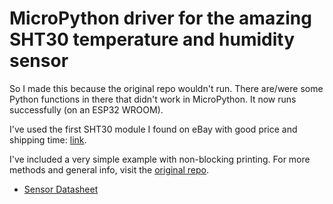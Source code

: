 # MicroPython driver for the amazing SHT30 temperature and humidity sensor 

So I made this because the original repo wouldn't run. There are/were some Python functions in there that didn't work in MicroPython. It now runs successfully (on an ESP32 WROOM). 

I've used the first SHT30 module I found on eBay with good price and shipping time: [link](https://www.ebay.co.uk/itm/134684976674?chn=ps&mkevt=1&mkcid=28).

I've included a very simple example with non-blocking printing. For more methods and general info, visit the [original repo](https://github.com/rsc1975/micropython-sht30).

* [Sensor Datasheet](https://www.sensirion.com/fileadmin/user_upload/customers/sensirion/Dokumente/2_Humidity_Sensors/Sensirion_Humidity_Sensors_SHT3x_Datasheet_digital.pdf)
